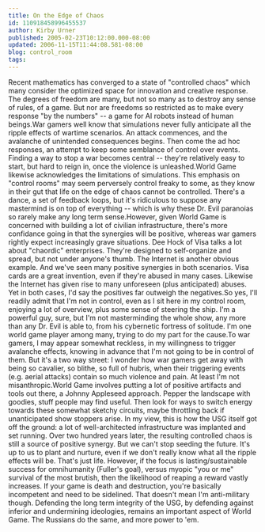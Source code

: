 ```yaml
---
title: On the Edge of Chaos
id: 110918458996455537
author: Kirby Urner
published: 2005-02-23T10:12:00.000-08:00
updated: 2006-11-15T11:44:08.581-08:00
blog: control_room
tags: 
---
```


Recent mathematics has converged to a state of "controlled chaos" which many consider the optimized space for innovation and creative response.  The degrees of freedom are many, but not so many as to destroy any sense of rules, of a game.  But nor are freedoms so restricted as to make every response "by the numbers" -- a game for AI robots instead of human beings.War gamers well know that simulations never fully anticipate all the ripple effects of wartime scenarios.  An attack commences, and the avalanche of unintended consequences begins. Then come the ad hoc responses, an attempt to keep some semblance of control over events.  Finding a way to stop a war becomes central -- they're relatively easy to start, but hard to reign in, once the violence is unleashed.World Game likewise acknowledges the limitations of simulations.  This emphasis on "control rooms" may seem perversely control freaky to some, as they know in their gut that life on the edge of chaos cannot be controlled.  There's a dance, a set of feedback loops, but it's ridiculous to suppose any mastermind is on top of everything -- which is why these Dr. Evil paranoias so rarely make any long term sense.However, given World Game is concerned with building a lot of civilian infrastructure, there's more confidance going in that the synergies will be positive, whereas war gamers rightly expect increasingly grave situations. Dee Hock of Visa talks a lot about "chaordic" enterprises.  They're designed to self-organize and spread, but not under anyone's thumb.  The Internet is another obvious example.  And we've seen many positive synergies in both scenarios.  Visa cards are a great invention, even if they're abused in many cases.  Likewise the Internet has given rise to many unforeseen (plus anticipated) abuses.  Yet in both cases, I'd say the positives far outweigh the negatives.So yes, I'll readily admit that I'm not in control, even as I sit here in my control room, enjoying a lot of overview, plus some sense of steering the ship.  I'm a powerful guy, sure, but I'm not masterminding the whole show, any more than any Dr. Evil is able to, from his cybernetic fortress of solitude.  I'm one world game player among many, trying to do my part for the cause.To war gamers, I may appear somewhat reckless, in my willingness to trigger avalanche effects, knowing in advance that I'm not going to be in control of them.  But it's a two way street:  I wonder how war gamers get away with being so cavalier, so blithe, so full of hubris, when their triggering events (e.g. aerial attacks) contain so much violence and pain.  At least I'm not misanthropic.World Game involves putting a lot of positive artifacts and tools out there, a Johnny Appleseed approach.  Pepper the landscape with goodies, stuff people may find useful.  Then look for ways to switch energy towards these somewhat sketchy circuits, maybe throttling back if unanticipated show stoppers arise. In my view, this is how the USG itself got off the ground:  a lot of well-architected infrastructure was implanted and set running.  Over two hundred years later, the resulting controlled chaos is still a source of positive synergy.  But we can't stop seeding the future.  It's up to us to plant and nurture, even if we don't really know what all the ripple effects will be.  That's just life. However, if the focus is lasting/sustainable success for omnihumanity (Fuller's goal), versus myopic "you or me" survival of the most brutish, then the likelihood of reaping a reward vastly increases. If your game is death and destruction, you're basically incompetent and need to be sidelined.  That doesn't mean I'm anti-military though.  Defending the long term integrity of the USG, by defending against inferior and undermining ideologies, remains an important aspect of World Game.  The Russians do the same, and more power to 'em.